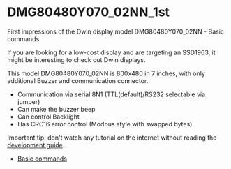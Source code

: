 # DMG80480Y070_02NN_1st
First impressions of the Dwin display model DMG80480Y070_02NN - Basic commands

If you are looking for a low-cost display and are targeting an SSD1963, it might be interesting to check out Dwin displays.

This model DMG80480Y070_02NN is 800x480 in 7 inches, with only additional Buzzer and communication connector.

- Communication via serial 8N1 (TTL(default)/RS232 selectable via jumper)
- Can make the buzzer beep
- Can control Backlight
- Has CRC16 error control (Modbus style with swapped bytes)

Important tip: don't watch any tutorial on the internet without reading the [development guide](https://www.dwin-global.com/development-guide/).

- [Basic commands](https://github.com/rtek1000/DMG80480Y070_02NN_1st/tree/main/Cmd#readme)
